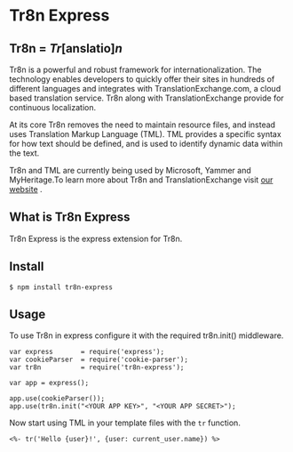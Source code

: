 # Tr8n Express

## Tr8n = *Tr*[anslatio]*n*

Tr8n is a powerful and robust framework for internationalization. The technology enables developers to quickly offer their sites in hundreds of different languages and integrates with TranslationExchange.com, a cloud based translation service. Tr8n along with TranslationExchange provide for continuous localization. 

At its core Tr8n removes the need to maintain resource files, and instead uses Translation Markup Language (TML). TML provides a specific syntax for how text should be defined, and is used to identify dynamic data within the text.

Tr8n and TML are currently being used by Microsoft, Yammer and MyHeritage.To learn more about Tr8n and TranslationExchange visit [our website](http://translationexchange.com/) .

## What is Tr8n Express

Tr8n Express is the express extension for Tr8n.

## Install

    $ npm install tr8n-express


## Usage

To use Tr8n in express configure it with the required tr8n.init() middleware.

    var express       = require('express');
    var cookieParser  = require('cookie-parser');
    var tr8n          = require('tr8n-express');
    
    var app = express();
    
    app.use(cookieParser());    
    app.use(tr8n.init("<YOUR APP KEY>", "<YOUR APP SECRET>");

Now start using TML in your template files with the `tr` function.

    <%- tr('Hello {user}!', {user: current_user.name}) %>
